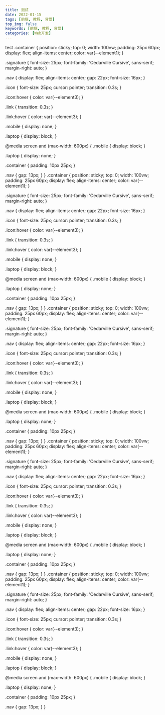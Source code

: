 ```yaml
---
title: 测试
date: 2022-01-15
tags: [前端, 教程, 背景]
top_img: false
keywords: [前端, 教程, 背景]
categories: [Web开发]
---
```


test .container { position: sticky; top: 0; width: 100vw; padding: 25px 60px; display: flex; align-items: center; color: var(--element1); }

.signature { font-size: 25px; font-family: 'Cedarville Cursive', sans-serif; margin-right: auto; }

.nav { display: flex; align-items: center; gap: 22px; font-size: 16px; }

.icon { font-size: 25px; cursor: pointer; transition: 0.3s; }

.icon:hover { color: var(--element3); }

.link { transition: 0.3s; }

.link:hover { color: var(--element3); }

.mobile { display: none; }

.laptop { display: block; }

@media screen and (max-width: 600px) { .mobile { display: block; }

.laptop { display: none; }

.container { padding: 10px 25px; }

.nav { gap: 13px; } } .container { position: sticky; top: 0; width: 100vw; padding: 25px 60px; display: flex; align-items: center; color: var(--element1); }

.signature { font-size: 25px; font-family: 'Cedarville Cursive', sans-serif; margin-right: auto; }

.nav { display: flex; align-items: center; gap: 22px; font-size: 16px; }

.icon { font-size: 25px; cursor: pointer; transition: 0.3s; }

.icon:hover { color: var(--element3); }

.link { transition: 0.3s; }

.link:hover { color: var(--element3); }

.mobile { display: none; }

.laptop { display: block; }

@media screen and (max-width: 600px) { .mobile { display: block; }

.laptop { display: none; }

.container { padding: 10px 25px; }

.nav { gap: 13px; } } .container { position: sticky; top: 0; width: 100vw; padding: 25px 60px; display: flex; align-items: center; color: var(--element1); }

.signature { font-size: 25px; font-family: 'Cedarville Cursive', sans-serif; margin-right: auto; }

.nav { display: flex; align-items: center; gap: 22px; font-size: 16px; }

.icon { font-size: 25px; cursor: pointer; transition: 0.3s; }

.icon:hover { color: var(--element3); }

.link { transition: 0.3s; }

.link:hover { color: var(--element3); }

.mobile { display: none; }

.laptop { display: block; }

@media screen and (max-width: 600px) { .mobile { display: block; }

.laptop { display: none; }

.container { padding: 10px 25px; }

.nav { gap: 13px; } } .container { position: sticky; top: 0; width: 100vw; padding: 25px 60px; display: flex; align-items: center; color: var(--element1); }

.signature { font-size: 25px; font-family: 'Cedarville Cursive', sans-serif; margin-right: auto; }

.nav { display: flex; align-items: center; gap: 22px; font-size: 16px; }

.icon { font-size: 25px; cursor: pointer; transition: 0.3s; }

.icon:hover { color: var(--element3); }

.link { transition: 0.3s; }

.link:hover { color: var(--element3); }

.mobile { display: none; }

.laptop { display: block; }

@media screen and (max-width: 600px) { .mobile { display: block; }

.laptop { display: none; }

.container { padding: 10px 25px; }

.nav { gap: 13px; } } .container { position: sticky; top: 0; width: 100vw; padding: 25px 60px; display: flex; align-items: center; color: var(--element1); }

.signature { font-size: 25px; font-family: 'Cedarville Cursive', sans-serif; margin-right: auto; }

.nav { display: flex; align-items: center; gap: 22px; font-size: 16px; }

.icon { font-size: 25px; cursor: pointer; transition: 0.3s; }

.icon:hover { color: var(--element3); }

.link { transition: 0.3s; }

.link:hover { color: var(--element3); }

.mobile { display: none; }

.laptop { display: block; }

@media screen and (max-width: 600px) { .mobile { display: block; }

.laptop { display: none; }

.container { padding: 10px 25px; }

.nav { gap: 13px; } }
